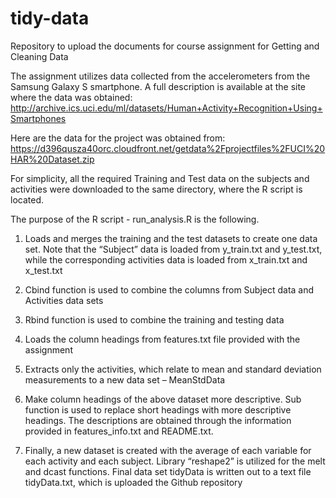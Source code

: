 tidy-data
=========

Repository to upload the documents for course assignment for Getting and Cleaning Data

The assignment utilizes data collected from the accelerometers from the Samsung Galaxy S smartphone. A full description is available at the site where the data was obtained: http://archive.ics.uci.edu/ml/datasets/Human+Activity+Recognition+Using+Smartphones 

Here are the data for the project was obtained from:
https://d396qusza40orc.cloudfront.net/getdata%2Fprojectfiles%2FUCI%20HAR%20Dataset.zip 

For simplicity, all the required Training and Test data on the subjects and activities were downloaded to the same directory, where the R script is located.

The purpose of the R script - run_analysis.R is the following. 
1.	Loads and merges the training and the test datasets to create one data set. Note that the “Subject” data is loaded from y_train.txt and y_test.txt, while the corresponding activities data is loaded from x_train.txt and x_test.txt

2.	Cbind function is used to combine the columns from Subject data and Activities data sets

3.	Rbind function is used to combine the training and testing data 

4.	Loads the column headings from features.txt file provided with the assignment

5.	Extracts only the activities, which relate to mean and standard deviation measurements to a new data set – MeanStdData

6.	Make column headings of the above dataset more descriptive. Sub function is used to replace short headings with more descriptive headings. The descriptions are obtained through the information provided in features_info.txt and README.txt.

7.	 Finally, a new dataset is created with the average of each variable for each activity and each subject. Library “reshape2” is utilized for the melt and dcast functions. Final data set tidyData is written out to a text file tidyData.txt, which is uploaded the Github repository
